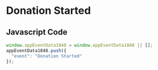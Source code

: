 # Donation Started

## Javascript Code
```js
window.appEventData1848 = window.appEventData1848 || [];
appEventData1848.push({
  "event": "Donation Started"
});
```




